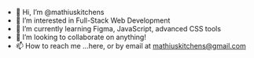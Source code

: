 - 👋 Hi, I’m @mathiuskitchens
- 👀 I’m interested in Full-Stack Web Development
- 🌱 I’m currently learning Figma, JavaScript, advanced CSS tools
- 💞️ I’m looking to collaborate on anything!
- 📫 How to reach me ...here, or by email at mathiuskitchens@gmail.com

<!---
mathiuskitchens/mathiuskitchens is a ✨ special ✨ repository because its `README.md` (this file) appears on your GitHub profile.
You can click the Preview link to take a look at your changes.
--->

